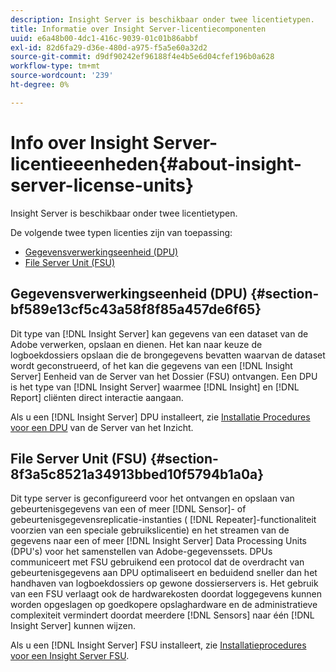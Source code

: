 ```yaml
---
description: Insight Server is beschikbaar onder twee licentietypen.
title: Informatie over Insight Server-licentiecomponenten
uuid: e6a48b00-4dc1-416c-9039-01c01b86abbf
exl-id: 82d6fa29-d36e-480d-a975-f5a5e60a32d2
source-git-commit: d9df90242ef96188f4e4b5e6d04cfef196b0a628
workflow-type: tm+mt
source-wordcount: '239'
ht-degree: 0%

---
```


# Info over Insight Server-licentieeenheden{#about-insight-server-license-units}

Insight Server is beschikbaar onder twee licentietypen.

De volgende twee typen licenties zijn van toepassing:

* [Gegevensverwerkingseenheid (DPU)](../../../home/c-inst-svr/c-install-ins-svr/c-abt-inst-svr-lic-units.md#section-bf589e13cf5c43a58f8f85a457de6f65)
* [File Server Unit (FSU)](../../../home/c-inst-svr/c-install-ins-svr/c-abt-inst-svr-lic-units.md#section-8f3a5c8521a34913bbed10f5794b1a0a)

## Gegevensverwerkingseenheid (DPU) {#section-bf589e13cf5c43a58f8f85a457de6f65}

Dit type van [!DNL Insight Server] kan gegevens van een dataset van de Adobe verwerken, opslaan en dienen. Het kan naar keuze de logboekdossiers opslaan die de brongegevens bevatten waarvan de dataset wordt geconstrueerd, of het kan die gegevens van een [!DNL Insight Server] Eenheid van de Server van het Dossier (FSU) ontvangen. Een DPU is het type van [!DNL Insight Server] waarmee [!DNL Insight] en [!DNL Report] cliënten direct interactie aangaan.

Als u een [!DNL Insight Server] DPU installeert, zie [Installatie Procedures voor een DPU](../../../home/c-inst-svr/c-install-ins-svr/t-install-proc-inst-svr-dpu/t-install-proc-inst-svr-dpu.md#task-ce1ac85294604467ab750b24176d25bc) van de Server van het Inzicht.

## File Server Unit (FSU) {#section-8f3a5c8521a34913bbed10f5794b1a0a}

Dit type server is geconfigureerd voor het ontvangen en opslaan van gebeurtenisgegevens van een of meer [!DNL Sensor]- of gebeurtenisgegevensreplicatie-instanties ( [!DNL Repeater]-functionaliteit voorzien van een speciale gebruikslicentie) en het streamen van de gegevens naar een of meer [!DNL Insight Server] Data Processing Units (DPU&#39;s) voor het samenstellen van Adobe-gegevenssets. DPUs communiceert met FSU gebruikend een protocol dat de overdracht van gebeurtenisgegevens aan DPU optimaliseert en beduidend sneller dan het handhaven van logboekdossiers op gewone dossierservers is. Het gebruik van een FSU verlaagt ook de hardwarekosten doordat loggegevens kunnen worden opgeslagen op goedkopere opslaghardware en de administratieve complexiteit vermindert doordat meerdere [!DNL Sensors] naar één [!DNL Insight Server] kunnen wijzen.

Als u een [!DNL Insight Server] FSU installeert, zie [Installatieprocedures voor een Insight Server FSU](../../../home/c-inst-svr/c-install-ins-svr/t-inst-proc-fsu.md#task-e4a4a791b6694119ba45b36f3e573016).
